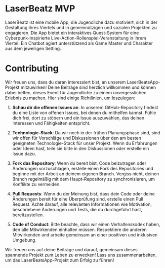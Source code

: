 # LaserBeatz MVP

LaserBeatz ist eine mobile App, die Jugendliche dazu motiviert, sich in der Gestaltung ihres Viertels und in gemeinnützigen und sozialen Projekten zu engagieren. Die App bietet ein interaktives Quest-System für eine Cyberpunk-inspirierte Live-Action-Rollenspiel-Veranstaltung in ihrem Viertel. Ein Chatbot agiert unterstützend als Game Master und Charakter aus dem jeweiligen Setting.

# Contributing

Wir freuen uns, dass du daran interessiert bist, an unserem LaserBeatsApp-Projekt mitzuwirken! Deine Beiträge sind herzlich willkommen und können dabei helfen, dieses Event für Jugendliche zu einem unvergesslichen Erlebnis zu machen. Hier sind einige Richtlinien, um loszulegen:

1. **Schau dir die offenen Issues an**: In unserem GitHub-Repository findest du eine Liste von offenen Issues, bei denen du mithelfen kannst. Fühle dich frei, dort zu stöbern und ein Issue auszuwählen, das deinen Interessen und Fähigkeiten entspricht.

2. **Technologie-Stack**: Da wir noch in der frühen Planungsphase sind, sind wir offen für Vorschläge und Diskussionen über den am besten geeigneten Technologie-Stack für unser Projekt. Wenn du Erfahrungen oder Ideen hast, teile sie bitte in den Diskussionen oder erstelle ein Issue dazu.

3. **Fork das Repository**: Wenn du bereit bist, Code beizutragen oder Änderungen vorzuschlagen, erstelle einen Fork des Repositories und beginne mit der Arbeit an deinem eigenen Branch. Vergiss nicht, deinen Branch regelmäßig mit dem Haupt-Repository zu synchronisieren, um Konflikte zu vermeiden.

4. **Pull Requests**: Wenn du der Meinung bist, dass dein Code oder deine Änderungen bereit für eine Überprüfung sind, erstelle einen Pull Request. Achte darauf, alle relevanten Informationen wie Motivation, beschriebene Änderungen und Tests, die du durchgeführt hast, bereitzustellen.

5. **Code of Conduct**: Bitte beachte, dass wir einen Verhaltenskodex haben, den alle Mitwirkenden einhalten müssen. Respektiere die anderen Mitwirkenden und arbeite gemeinsam an einer positiven und inklusiven Umgebung.

Wir freuen uns auf deine Beiträge und darauf, gemeinsam dieses spannende Projekt zum Leben zu erwecken! Lass uns zusammenarbeiten, um das LaserBeatsApp-Projekt zum Erfolg zu führen!
